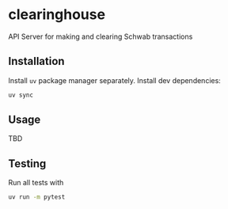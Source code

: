 # clearinghouse
API Server for making and clearing Schwab transactions

## Installation

Install `uv` package manager separately. Install dev dependencies:
```bash
uv sync
```

## Usage
TBD

## Testing
Run all tests with
```bash
uv run -m pytest
```
